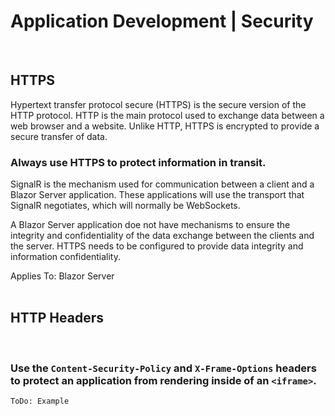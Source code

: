 # Application Development | Security
<br>

## HTTPS

Hypertext transfer protocol secure (HTTPS) is the secure version of the HTTP protocol. HTTP is the main protocol used to exchange data between a web browser and a website. Unlike HTTP, HTTPS
is encrypted to provide a secure transfer of data.
<br>


### Always use HTTPS to protect information in transit.

SignalR is the mechanism used for communication between a client and a Blazor Server application. These applications will use the transport that SignalR negotiates, which will
normally be WebSockets.

A Blazor Server application doe not have mechanisms to ensure the integrity and confidentiality of the data exchange between the clients and the server. HTTPS needs to be
configured to provide data integrity and information confidentiality.

Applies To: Blazor Server
<br><br>


## HTTP Headers
<br>

### Use the `Content-Security-Policy` and `X-Frame-Options` headers to protect an application from rendering inside of an `<iframe>`.

```
ToDo: Example
```

<br><br>


